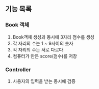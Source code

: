 ## 기능 목록

### Book 객체
1. Book객체 생성과 동시에 3자리 점수를 생성
2. 각 자리의 수는 1 ~ 9사이의 숫자
3. 각 자리의 수는 서로 다르다
4. 컴퓨터가 만든 score(점수)를 저장

### Controller
1. 사용자의 입력을 받는 동시에 검증